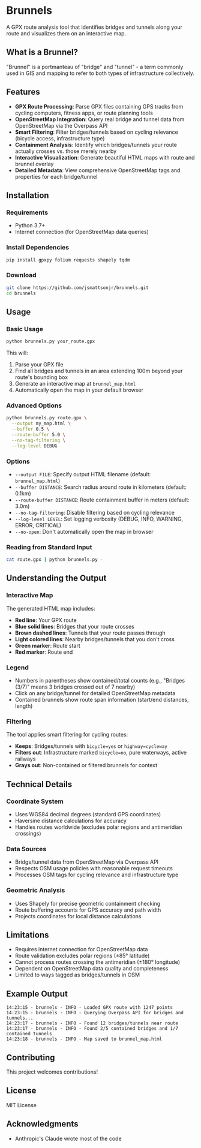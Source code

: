 # Brunnels

A GPX route analysis tool that identifies bridges and tunnels along your route and visualizes them on an interactive map.

## What is a Brunnel?

"Brunnel" is a portmanteau of "bridge" and "tunnel" - a term commonly used in GIS and mapping to refer to both types of infrastructure collectively.

## Features

- **GPX Route Processing**: Parse GPX files containing GPS tracks from cycling computers, fitness apps, or route planning tools
- **OpenStreetMap Integration**: Query real bridge and tunnel data from OpenStreetMap via the Overpass API
- **Smart Filtering**: Filter bridges/tunnels based on cycling relevance (bicycle access, infrastructure type)
- **Containment Analysis**: Identify which bridges/tunnels your route actually crosses vs. those merely nearby
- **Interactive Visualization**: Generate beautiful HTML maps with route and brunnel overlay
- **Detailed Metadata**: View comprehensive OpenStreetMap tags and properties for each bridge/tunnel

## Installation

### Requirements

- Python 3.7+
- Internet connection (for OpenStreetMap data queries)

### Install Dependencies

```bash
pip install gpxpy folium requests shapely tqdm
```

### Download

```bash
git clone https://github.com/jsmattsonjr/brunnels.git
cd brunnels
```

## Usage

### Basic Usage

```bash
python brunnels.py your_route.gpx
```

This will:
1. Parse your GPX file
2. Find all bridges and tunnels in an area extending 100m beyond your route's bounding box
3. Generate an interactive map at `brunnel_map.html`
4. Automatically open the map in your default browser

### Advanced Options

```bash
python brunnels.py route.gpx \
  --output my_map.html \
  --buffer 0.5 \
  --route-buffer 5.0 \
  --no-tag-filtering \
  --log-level DEBUG
```

### Options

- `--output FILE`: Specify output HTML filename (default: `brunnel_map.html`)
- `--buffer DISTANCE`: Search radius around route in kilometers (default: 0.1km)
- `--route-buffer DISTANCE`: Route containment buffer in meters (default: 3.0m)
- `--no-tag-filtering`: Disable filtering based on cycling relevance
- `--log-level LEVEL`: Set logging verbosity (DEBUG, INFO, WARNING, ERROR, CRITICAL)
- `--no-open`: Don't automatically open the map in browser

### Reading from Standard Input

```bash
cat route.gpx | python brunnels.py -
```

## Understanding the Output

### Interactive Map

The generated HTML map includes:

- **Red line**: Your GPX route
- **Blue solid lines**: Bridges that your route crosses
- **Brown dashed lines**: Tunnels that your route passes through
- **Light colored lines**: Nearby bridges/tunnels that you don't cross
- **Green marker**: Route start
- **Red marker**: Route end

### Legend

- Numbers in parentheses show contained/total counts (e.g., "Bridges (3/7)" means 3 bridges crossed out of 7 nearby)
- Click on any bridge/tunnel for detailed OpenStreetMap metadata
- Contained brunnels show route span information (start/end distances, length)

### Filtering

The tool applies smart filtering for cycling routes:

- **Keeps**: Bridges/tunnels with `bicycle=yes` or `highway=cycleway`
- **Filters out**: Infrastructure marked `bicycle=no`, pure waterways, active railways
- **Grays out**: Non-contained or filtered brunnels for context

## Technical Details

### Coordinate System
- Uses WGS84 decimal degrees (standard GPS coordinates)
- Haversine distance calculations for accuracy
- Handles routes worldwide (excludes polar regions and antimeridian crossings)

### Data Sources
- Bridge/tunnel data from OpenStreetMap via Overpass API
- Respects OSM usage policies with reasonable request timeouts
- Processes OSM tags for cycling relevance and infrastructure type

### Geometric Analysis
- Uses Shapely for precise geometric containment checking
- Route buffering accounts for GPS accuracy and path width
- Projects coordinates for local distance calculations

## Limitations

- Requires internet connection for OpenStreetMap data
- Route validation excludes polar regions (±85° latitude)
- Cannot process routes crossing the antimeridian (±180° longitude)
- Dependent on OpenStreetMap data quality and completeness
- Limited to ways tagged as bridges/tunnels in OSM

## Example Output

```
14:23:15 - brunnels - INFO - Loaded GPX route with 1247 points
14:23:15 - brunnels - INFO - Querying Overpass API for bridges and tunnels...
14:23:17 - brunnels - INFO - Found 12 bridges/tunnels near route
14:23:17 - brunnels - INFO - Found 2/5 contained bridges and 1/7 contained tunnels
14:23:18 - brunnels - INFO - Map saved to brunnel_map.html
```

## Contributing

This project welcomes contributions!

## License

MIT License

## Acknowledgments

- Anthropic's Claude wrote most of the code
